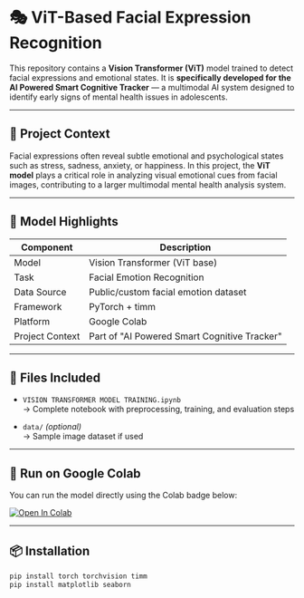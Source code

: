 # 🎭 ViT-Based Facial Expression Recognition

This repository contains a **Vision Transformer (ViT)** model trained to detect facial expressions and emotional states. It is **specifically developed for the AI Powered Smart Cognitive Tracker** — a multimodal AI system designed to identify early signs of mental health issues in adolescents.

---

## 🎯 Project Context

Facial expressions often reveal subtle emotional and psychological states such as stress, sadness, anxiety, or happiness. In this project, the **ViT model** plays a critical role in analyzing visual emotional cues from facial images, contributing to a larger multimodal mental health analysis system.

---

## 🧠 Model Highlights

| Component       | Description                                      |
|----------------|--------------------------------------------------|
| Model           | Vision Transformer (ViT base)                    |
| Task            | Facial Emotion Recognition                      |
| Data Source     | Public/custom facial emotion dataset             |
| Framework       | PyTorch + timm                                   |
| Platform        | Google Colab                                     |
| Project Context | Part of "AI Powered Smart Cognitive Tracker"     |

---

## 📂 Files Included

- `VISION TRANSFORMER MODEL TRAINING.ipynb`  
  → Complete notebook with preprocessing, training, and evaluation steps

- `data/` *(optional)*  
  → Sample image dataset if used

---

## 🚀 Run on Google Colab

You can run the model directly using the Colab badge below:

[![Open In Colab](https://colab.research.google.com/assets/colab-badge.svg)](https://colab.research.google.com/github/Suroochi3/vit-facial-expression-analyzer/blob/main/VISION%20TRANSFORMER%20MODEL%20TRAINING.ipynb)

---

## 📦 Installation

```bash
pip install torch torchvision timm
pip install matplotlib seaborn
